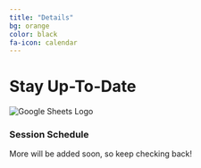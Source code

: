 ```yaml
---
title: "Details"
bg: orange
color: black
fa-icon: calendar
---
```


# Stay Up-To-Date

![Google Sheets Logo](gafecon/img/sheets-logo.png)

### Session Schedule

More will be added soon, so keep checking back!
